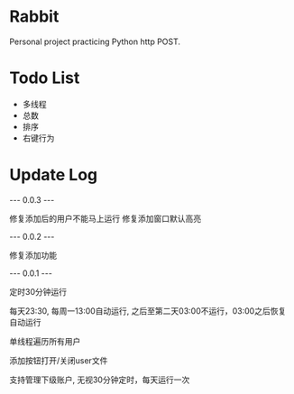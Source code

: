 # Rabbit
Personal project practicing Python http POST.

# Todo List
- 多线程
- 总数
- 排序
- 右键行为

# Update Log

--- 0.0.3 ---

修复添加后的用户不能马上运行
修复添加窗口默认高亮

--- 0.0.2 ---

修复添加功能

--- 0.0.1 ---

定时30分钟运行

每天23:30, 每周一13:00自动运行, 之后至第二天03:00不运行，03:00之后恢复自动运行

单线程遍历所有用户

添加按钮打开/关闭user文件

支持管理下级账户, 无视30分钟定时，每天运行一次
